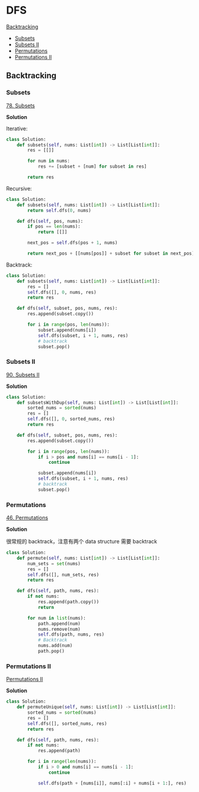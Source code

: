 # DFS

[Backtracking](#backtracking)

- [Subsets](#subsets)
- [Subsets II](#subsets-ii)
- [Permutations](#permutations)
- [Permutations II](#permutations-ii)

## Backtracking

### Subsets

[78. Subsets](https://leetcode.com/problems/subsets/)

**Solution**

Iterative:

```python
class Solution:
    def subsets(self, nums: List[int]) -> List[List[int]]:
        res = [[]]

        for num in nums:
            res += [subset + [num] for subset in res]

        return res
```

Recursive:

```python
class Solution:
    def subsets(self, nums: List[int]) -> List[List[int]]:
        return self.dfs(0, nums)

    def dfs(self, pos, nums):
        if pos == len(nums):
            return [[]]

        next_pos = self.dfs(pos + 1, nums)

        return next_pos + [[nums[pos]] + subset for subset in next_pos]
```

Backtrack:

```python
class Solution:
    def subsets(self, nums: List[int]) -> List[List[int]]:
        res = []
        self.dfs([], 0, nums, res)
        return res

    def dfs(self, subset, pos, nums, res):
        res.append(subset.copy())

        for i in range(pos, len(nums)):
            subset.append(nums[i])
            self.dfs(subset, i + 1, nums, res)
            # backtrack
            subset.pop()
```

### Subsets II

[90. Subsets II](https://leetcode.com/problems/subsets-ii/)

**Solution**

```python
class Solution:
    def subsetsWithDup(self, nums: List[int]) -> List[List[int]]:
        sorted_nums = sorted(nums)
        res = []
        self.dfs([], 0, sorted_nums, res)
        return res

    def dfs(self, subset, pos, nums, res):
        res.append(subset.copy())

        for i in range(pos, len(nums)):
            if i > pos and nums[i] == nums[i - 1]:
                continue

            subset.append(nums[i])
            self.dfs(subset, i + 1, nums, res)
            # backtrack
            subset.pop()
```

### Permutations

[46. Permutations](https://leetcode.com/problems/permutations/)

**Solution**

很常规的 backtrack，注意有两个 data structure 需要 backtrack

```python
class Solution:
    def permute(self, nums: List[int]) -> List[List[int]]:
        num_sets = set(nums)
        res = []
        self.dfs([], num_sets, res)
        return res

    def dfs(self, path, nums, res):
        if not nums:
            res.append(path.copy())
            return

        for num in list(nums):
            path.append(num)
            nums.remove(num)
            self.dfs(path, nums, res)
            # Backtrack
            nums.add(num)
            path.pop()
```

### Permutations II

[Permutations II](https://leetcode.com/problems/permutations-ii/)

**Solution**

```python
class Solution:
    def permuteUnique(self, nums: List[int]) -> List[List[int]]:
        sorted_nums = sorted(nums)
        res = []
        self.dfs([], sorted_nums, res)
        return res

    def dfs(self, path, nums, res):
        if not nums:
            res.append(path)

        for i in range(len(nums)):
            if i > 0 and nums[i] == nums[i - 1]:
                continue

            self.dfs(path + [nums[i]], nums[:i] + nums[i + 1:], res)
```
